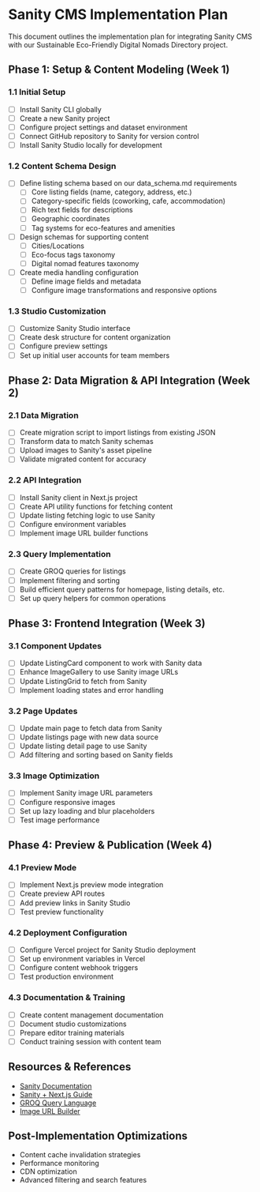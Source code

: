 # Sanity CMS Implementation Plan

This document outlines the implementation plan for integrating Sanity CMS with our Sustainable Eco-Friendly Digital Nomads Directory project.

## Phase 1: Setup & Content Modeling (Week 1)

### 1.1 Initial Setup
- [ ] Install Sanity CLI globally
- [ ] Create a new Sanity project
- [ ] Configure project settings and dataset environment
- [ ] Connect GitHub repository to Sanity for version control
- [ ] Install Sanity Studio locally for development

### 1.2 Content Schema Design
- [ ] Define listing schema based on our data_schema.md requirements
    - [ ] Core listing fields (name, category, address, etc.)
    - [ ] Category-specific fields (coworking, cafe, accommodation)
    - [ ] Rich text fields for descriptions
    - [ ] Geographic coordinates
    - [ ] Tag systems for eco-features and amenities
- [ ] Design schemas for supporting content
    - [ ] Cities/Locations
    - [ ] Eco-focus tags taxonomy
    - [ ] Digital nomad features taxonomy
- [ ] Create media handling configuration
    - [ ] Define image fields and metadata
    - [ ] Configure image transformations and responsive options

### 1.3 Studio Customization
- [ ] Customize Sanity Studio interface
- [ ] Create desk structure for content organization
- [ ] Configure preview settings
- [ ] Set up initial user accounts for team members

## Phase 2: Data Migration & API Integration (Week 2)

### 2.1 Data Migration
- [ ] Create migration script to import listings from existing JSON
- [ ] Transform data to match Sanity schemas
- [ ] Upload images to Sanity's asset pipeline
- [ ] Validate migrated content for accuracy

### 2.2 API Integration
- [ ] Install Sanity client in Next.js project
- [ ] Create API utility functions for fetching content
- [ ] Update listing fetching logic to use Sanity
- [ ] Configure environment variables
- [ ] Implement image URL builder functions

### 2.3 Query Implementation
- [ ] Create GROQ queries for listings
- [ ] Implement filtering and sorting
- [ ] Build efficient query patterns for homepage, listing details, etc.
- [ ] Set up query helpers for common operations

## Phase 3: Frontend Integration (Week 3)

### 3.1 Component Updates
- [ ] Update ListingCard component to work with Sanity data
- [ ] Enhance ImageGallery to use Sanity image URLs
- [ ] Update ListingGrid to fetch from Sanity
- [ ] Implement loading states and error handling

### 3.2 Page Updates
- [ ] Update main page to fetch data from Sanity
- [ ] Update listings page with new data source
- [ ] Update listing detail page to use Sanity
- [ ] Add filtering and sorting based on Sanity fields

### 3.3 Image Optimization
- [ ] Implement Sanity image URL parameters
- [ ] Configure responsive images
- [ ] Set up lazy loading and blur placeholders
- [ ] Test image performance

## Phase 4: Preview & Publication (Week 4)

### 4.1 Preview Mode
- [ ] Implement Next.js preview mode integration
- [ ] Create preview API routes
- [ ] Add preview links in Sanity Studio
- [ ] Test preview functionality

### 4.2 Deployment Configuration
- [ ] Configure Vercel project for Sanity Studio deployment
- [ ] Set up environment variables in Vercel
- [ ] Configure content webhook triggers
- [ ] Test production environment

### 4.3 Documentation & Training
- [ ] Create content management documentation
- [ ] Document studio customizations
- [ ] Prepare editor training materials
- [ ] Conduct training session with content team

## Resources & References

- [Sanity Documentation](https://www.sanity.io/docs)
- [Sanity + Next.js Guide](https://www.sanity.io/guides/using-sanity-with-nextjs)
- [GROQ Query Language](https://www.sanity.io/docs/groq)
- [Image URL Builder](https://www.sanity.io/docs/image-url)

## Post-Implementation Optimizations

- Content cache invalidation strategies
- Performance monitoring
- CDN optimization
- Advanced filtering and search features
